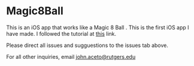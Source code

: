 # Magic8Ball
This is an iOS app that works like a Magic 8 Ball . This is the first iOS app I have made. I followed the tutorial at [this](https://www.makeschool.com/academy/track/standalone/learn-how-to-build-apps--magic-8-ball/intro-magic8) link.

Please direct all issues and sugguestions to the issues tab above.

For all other inquiries, email john.aceto@rutgers.edu
